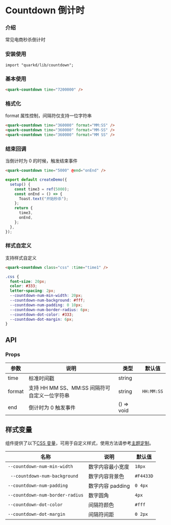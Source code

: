 # Countdown 倒计时

### 介绍

常见电商秒杀倒计时

### 安装使用

```tsx
import "quarkd/lib/countdown";
```

### 基本使用

```html
<quark-countdown time="7200000" />
```

### 格式化

format 属性控制，间隔符仅支持一位字符串

```html
<quark-countdown time="360000" format="MM:SS" />
<quark-countdown time="360000" format="MM-SS" />
<quark-countdown time="360000" format="MM SS" />
```

### 结束回调

当倒计时为 0 的时候，触发结束事件

```html
<quark-countdown time="5000" @end="onEnd" />
```

```js
export default createDemo({
  setup() {
    const time3 = ref(5000);
    const onEnd = () => {
      Toast.text("开始秒杀");
    };
    return {
      time3,
      onEnd,
    };
  },
});
```

### 样式自定义

支持样式自定义

```html
<quark-countdown class="css" :time="time1" />
```

```css
.css {
  font-size: 20px;
  color: #333;
  letter-spacing: 2px;
  --countdown-num-min-width: 20px;
  --countdown-num-background: #fff;
  --countdown-num-padding: 0 10px;
  --countdown-num-border-radius: 6px;
  --countdown-dot-color: #333;
  --countdown-dot-margin: 6px;
}
```

## API

### Props

| 参数   | 说明                                          | 类型       | 默认值     |
| ------ | --------------------------------------------- | ---------- | ---------- |
| time   | 标准时间戳                                    | string     |
| format | 支持 HH MM SS、MM:SS 间隔符可自定义一位字符串 | string     | `HH:MM:SS` |
| end    | 倒计时为 0 触发事件                           | () => void |

## 样式变量

组件提供了以下[CSS 变量](https://developer.mozilla.org/zh-CN/docs/Web/CSS/Using_CSS_custom_properties)，可用于自定义样式，使用方法请参考[主题定制](#/zh-CN/guide/theme)。

| 名称                            | 说明             | 默认值    |
| ------------------------------- | ---------------- | --------- |
| `--countdown-num-min-width`     | 数字内容最小宽度 | `18px`    |
| ` --countdown-num-background`   | 数字内容背景色   | `#F4433D` |
| `--countdown-num-padding`       | 数字内容 padding | `0 4px`   |
| `--countdown-num-border-radius` | 数字圆角         | `4px`     |
| `--countdown-dot-color`         | 间隔符颜色       | `#fff`    |
| `--countdown-dot-margin`        | 间隔符间距       | `0 2px`   |
